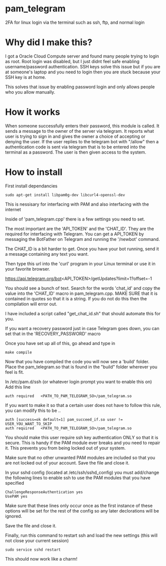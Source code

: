 # pam_telegram
2FA for linux login via the terminal such as ssh, ftp, and normal login

# Why did I make this?
I got a Oracle Cloud Compute server and found many people trying to login as root. Root login was disabled,
but I just didnt feel safe enabling username/password authentication. SSH keys solve this issue but if
you are at someone's laptop and you need to login then you are stuck because your SSH key is at home.

This solves that issue by enabling password login and only allows people who you allow manually.


# How it works
When someone successfully enters their password, this module is called. It sends a message to the owner
of the server via telegram. It reports what user is trying to sign in and gives the owner a choice
of accepting or denying the user. If the user replies to the telegram bot with "/allow" then a authentication
code is sent via telegram that is to be entered into the terminal as a password. The user is then given
access to the system.

# How to install
First install dependancies

```
sudo apt-get install libpam0g-dev libcurl4-openssl-dev
```
This is nessisary for interfacing with PAM and also interfacing with the internet


Inside of 'pam_telegram.cpp' there is a few settings you need to set.

The most important are the 'API_TOKEN' and the 'CHAT_ID'.
They are the required for interfacing with Telegram.
You can get a API_TOKEN by messaging the BotFather on Telegram and
running the '/newbot' command.

The CHAT_ID is a bit harder to get. Once you have your bot running, send it a message 
containing any text you want.

Then type this url into the 'curl' program in your Linux terminal or use it in your
favorite browser.

https://api.telegram.org/bot<API_TOKEN>/getUpdates?limit=1?offset=-1

You should see a bunch of text. Search for the words 'chat_id' and copy the value into
the 'CHAT_ID' macro in pam_telegram.cpp. MAKE SURE that it is contained in quotes so that it is a string.
If you do not do this then the compilation will error out.

I have included a script called "get_chat_id.sh" that should automate this for you.


If you want a recovery password just in case Telegram goes down, you can set that in the
'RECOVERY_PASSWORD' macro


Once you have set up all of this, go ahead and type in

```
make compile
```

Now that you have compiled the code you will now see a 'build' folder.
Place the pam_telegram.so that is found in the "build" folder wherever you feel is fit.

In /etc/pam.d/ssh (or whatever login prompt you want to enable this on)
Add this line
```
auth required	<PATH_TO_PAM_TELEGRAM_SO>/pam_telegram.so
```

If you want to make it so that a certain user does not have to follow this rule, you can modify this to be ..
```
auth [success=ok default=1] pam_succeed_if.so user != USER_YOU_WANT_TO_SKIP
auth required	<PATH_TO_PAM_TELEGRAM_SO>/pam_telegram.so
```


You should make this user require ssh key authentication ONLY so that it is secure. This is handy if the PAM module ever breaks and you need to repair it.
This prevents you from being locked out of your system.

Make sure that no other unwanted PAM modules are included so that you are not locked out of your account.
Save the file and close it.


In your sshd config (located at /etc/ssh/sshd_config)
you must add/change the following lines to enable ssh to use the PAM modules that you have specified

```
ChallengeResponseAuthentication yes
UsePAM yes
```
Make sure that these lines only occur once as the first instance of these options will be set for the rest of the config so any later declorations will be ignored.

Save the file and close it.

Finally, run this command to restart ssh and load the new settings (this will not close your current session)

```
sudo service sshd restart
```

This should now work like a charm!